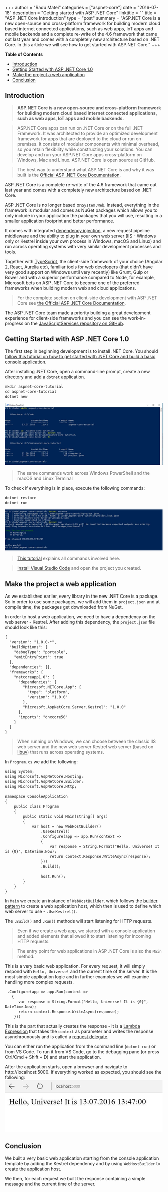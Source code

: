 +++
author = "Radu Matei"
categories = ["aspnet-core"]
date = "2016-07-18"
description = "Getting started with ASP .NET Core"
linktitle = ""
title = "ASP .NET Core Introduction"
type = "post"
summary = "ASP.NET Core is a new open-source and cross-platform framework for building modern cloud based internet connected applications, such as web apps, IoT apps and mobile backends and a complete re-write of the 4.6 framework that came out last year and comes with a completely new architecture based on .NET Core. In this article we will see how to get started with ASP.NET Core."
+++

**Table of Contents**

- [Introduction](#introduction)
- [Getting Started with ASP .NET Core 1.0](#getting-started-with-asp-net-core-10)
- [Make the project a web application](#make-the-project-a-web-application)
- [Conclusion](#conclusion)

Introduction
---------------

> **ASP.NET Core is a new open-source and cross-platform framework for building modern cloud based internet connected applications, such as web apps, IoT apps and mobile backends.** 

> ASP.NET Core apps can run on .NET Core or on the full .NET Framework. It was architected to provide an optimized development framework for apps that are deployed to the cloud or run on-premises. It consists of modular components with minimal overhead, so you retain flexibility while constructing your solutions. You can develop and run your ASP.NET Core apps cross-platform on Windows, Mac and Linux. ASP.NET Core is open source at GitHub.

> The best way to understand what ASP.NET Core is and why it was built is the [Official ASP .NET Core Documentation](https://docs.asp.net/en/latest/intro.html).

ASP .NET Core is a complete re-write of the 4.6 framework that came out last year and comes with a completely new architecture based on .NET Core.

ASP .NET Core is no longer based on`System.Web`. Instead, everything in the framework is modular and comes as NuGet packages which allows you to only include in your application the packages that you will use, resulting in a smaller application footprint and better performance.

It comes with integrated [dependency injection](https://docs.asp.net/en/latest/fundamentals/dependency-injection.html), a new request pipeline middleware and the ability to plug in your own web server (IIS - Windows only or Kestrel inside your own process in Windows, macOS and Linux) and run across operating systems with very similar development processes and tools.

Together with [TypeScript](https://www.typescriptlang.org/), the client-side framework of your choice (Angular 2, React, Aurelia etc), familiar tools for web developers (that didn't have very good support on Windows until very recently) like Grunt, Gulp or Bower and with a superior performance compared to Node, for example, Microsoft bets on ASP .NET Core to become one of the preferred frameworks when building modern web and cloud applications.

> For the complete section on client-side development with ASP .NET Core see [the Official ASP .NET Core Documentation](https://docs.asp.net/en/latest/client-side/index.html).

The ASP .NET Core team made a priority building a great development experience for client-side frameworks and you can see the work-in-progress on the [JavaScriptServices repository on GitHub](https://github.com/aspnet/JavaScriptServices/).

Getting Started with ASP .NET Core 1.0
-----------------------------------------------

The first step in beginning development is to install .NET Core. You should [follow this tutorial on how to get started with .NET Core and build a basic console application](https://github.com/radu-matei/blog-content/blob/master/articles/dot-net-core-getting-started.md).

After installing .NET Core, open a command-line prompt, create a new directory and add a `dotnet` application.

```
mkdir aspnet-core-tutorial
cd aspnet-core-tutorial
dotnet new
```

![](/img/article-photos/aspnet-core-getting-started/powershell-dotnet-new.JPG)

> The same commands work across Windows PowerShell and the macOS and Linux Terminal

To check if everything is in place, execute the following commands:

```
dotnet restore
dotnet run
```

![](/img/article-photos/aspnet-core-getting-started/powershell-dotnet-restore-run.JPG)

> [This tutorial](https://github.com/radu-matei/blog-content/blob/master/articles/dot-net-core-getting-started.md) explains all commands involved here.

> [Install Visual Studio Code](https://github.com/radu-matei/blog-content/blob/master/articles/dot-net-core-getting-started.md#installing-visual-studio-code) and open the project you created.

Make the project a web application
------------------------------------------

As we established earlier, every library in the new .NET Core is a package. So in order to use some packages, we will add them in `project.json` and at compile time, the packages get downloaded from NuGet.

In order to host a web application, we need to have a dependency on the web server - Kestrel. After adding this dependency, the `project.json` file should look like this:

```
{
  "version": "1.0.0-*",
  "buildOptions": {
    "debugType": "portable",
    "emitEntryPoint": true
  },
  "dependencies": {},
  "frameworks": {
    "netcoreapp1.0": {
      "dependencies": {
        "Microsoft.NETCore.App": {
          "type": "platform",
          "version": "1.0.0"
        },
        "Microsoft.AspNetCore.Server.Kestrel": "1.0.0"
      },
      "imports": "dnxcore50"
    }
  }
}
```

> When running on Windows, we can choose between the classic IIS web server and the new web server Kestrel web server (based on [libuv](https://github.com/libuv/libuv)) that runs across operating systems.

In `Program.cs` we add the following:

```
using System;
using Microsoft.AspNetCore.Hosting;
using Microsoft.AspNetCore.Builder;
using Microsoft.AspNetCore.Http;

namespace ConsoleApplication
{
    public class Program
    {
        public static void Main(string[] args)
        {
            var host = new WebHostBuilder()
                .UseKestrel()
                .Configure(app => app.Run(context => 
                {
                    var response = String.Format("Hello, Universe! It is {0}", DateTime.Now);
                    return context.Response.WriteAsync(response);
                }))
                .Build();

                host.Run();
        }
    }
}
```

In `Main` we create an instance of `WebHostBuilder`, which follows the [builder pattern](https://en.wikipedia.org/wiki/Builder_pattern) to create a web application host, which then is used to define which web server to use - `.UseKestrel()`.

The `.Build()` and `.Run()` methods will start listening for HTTP requests.

> Even if we create a web app, we started with a console application and added elements that allowed it to start listening for incoming HTTP requests.

> The entry point for web applications in ASP .NET Core is also the `Main` method.

This is a very basic web application. For every request, it will simply respond with `Hello, Universe!` and the current time of the server. It is the most simple application logic and in further examples we will examine handling more complex requests.

```
 .Configure(app => app.Run(context => 
   {
      var response = String.Format("Hello, Universe! It is {0}", DateTime.Now);
      return context.Response.WriteAsync(response);
    }))

```
This is the part that actually creates the response - it is a [Lambda Expression](https://msdn.microsoft.com/en-us/library/bb397687.aspx) that takes the `context` as parameter and writes the response asynchrounously and is called a [request delegate](https://docs.asp.net/en/latest/fundamentals/middleware.html#what-is-middleware).


You can either run the application from the command line (`dotnet run`) or from VS Code.
To run it from VS Code, go to the debugging pane (or press Ctrl/Cmd + Shift + D) and start the application.

After the application starts, open a browser and navigate to http://localhost:5000.
If everything worked as expected, you should see the following:
![](/img/article-photos/aspnet-core-getting-started//aspnet-core-hello-universe-browser.JPG)


Conclusion
-------------

We built a very basic web application starting from the console application template by adding the Kestrel dependency and by using `WebHostBuilder` to create the application host.

We then, for each request we built the response containing a simple message and the current time of the server.
